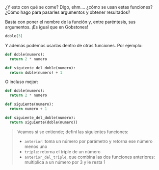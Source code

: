 ¿Y esto con qué se come? Digo, ehm.... ¿cómo se usan estas funciones? ¿Cómo hago para pasarles argumentos y obtener resultados?

Basta con poner el nombre de la función y, entre paréntesis, sus argumentos. ¡Es igual que en Gobstones!

```python
doble(3)
```

Y además podemos usarlas dentro de otras funciones. Por ejemplo:

```python
def doble(numero):
  return 2 * numero

def siguiente_del_doble(numero):
  return doble(numero) + 1
```

O incluso mejor:

```python
def doble(numero):
  return 2 * numero

def siguiente(numero):
  return numero + 1

def siguiente_del_doble(numero):
  return siguiente(doble(numero))
```

> Veamos si se entiende; definí las siguientes funciones:
>
> * `anterior`: toma un número por parámetro y retorna ese número menos uno
> * `triple`: retorna el triple de un número
> * `anterior_del_triple`, que combina las dos funciones anteriores: multiplica a un número por 3 y le resta 1
>
